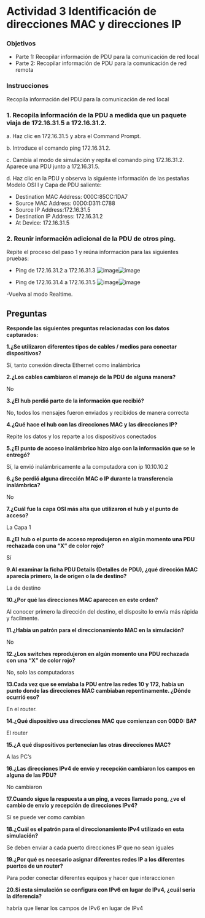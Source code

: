 # Actividad 3 Identificación de direcciones MAC y direcciones IP

### Objetivos
- Parte 1: Recopilar información de PDU para la comunicación de red local
- Parte 2: Recopilar información de PDU para la comunicación de red remota

### Instrucciones
Recopila información del PDU para la comunicación de red local

### 1. Recopila información de la PDU a medida que un paquete viaja de 172.16.31.5 a 172.16.31.2.
   
a. Haz clic en 172.16.31.5 y abra el Command Prompt.

b. Introduce el comando ping 172.16.31.2.

c. Cambia al modo de simulación y repita el comando ping 172.16.31.2. Aparece una PDU junto a 172.16.31.5.

d. Haz clic en la PDU y observa la siguiente información de las pestañas Modelo OSI l y Capa
de PDU saliente:

- Destination MAC Address: 000C:85CC:1DA7
- Source MAC Address: 00D0:D311:C788
- Source IP Address:172.16.31.5
- Destination IP Address: 172.16.31.2
- At Device: 172.16.31.5

### 2. Reunir información adicional de la PDU de otros ping.
Repite el proceso del paso 1 y reúna información para las siguientes pruebas:
- Ping de 172.16.31.2 a 172.16.31.3
![image](https://github.com/JosueFlorian17/Comunicacion_de_datos_y_redes-2024/assets/150297452/a6aef1cf-4fe1-4d28-b875-fcb462df152b)![image](https://github.com/JosueFlorian17/Comunicacion_de_datos_y_redes-2024/assets/150297452/29a5bd21-e8c6-4fc9-a0c8-2223282c3ce5)



- Ping de 172.16.31.4 a 172.16.31.5
![image](https://github.com/JosueFlorian17/Comunicacion_de_datos_y_redes-2024/assets/150297452/70f173fe-f84c-47e3-8f42-b9d7fea7a6b4)![image](https://github.com/JosueFlorian17/Comunicacion_de_datos_y_redes-2024/assets/150297452/de4eb729-0f9b-49ad-9ea4-8fe27889f3f9)


  
-Vuelva al modo Realtime.



## Preguntas

**Responde las siguientes preguntas relacionadas con los datos capturados:**

**1.¿Se utilizaron diferentes tipos de cables / medios para conectar dispositivos?**

Sí, tanto conexión directa Ethernet como inalámbrica

**2.¿Los cables cambiaron el manejo de la PDU de alguna manera?**

No

**3.¿El hub perdió parte de la información que recibió?**

No, todos los mensajes fueron enviados y recibidos de manera correcta

**4.¿Qué hace el hub con las direcciones MAC y las direcciones IP?**

Repite los datos y los reparte a los dispositivos conectados

**5.¿El punto de acceso inalámbrico hizo algo con la información que se le entregó?**

Sí, la envió inalámbricamente a la computadora con ip 10.10.10.2

**6.¿Se perdió alguna dirección MAC o IP durante la transferencia inalámbrica?**

No

**7.¿Cuál fue la capa OSI más alta que utilizaron el hub y el punto de acceso?**

La Capa 1

**8.¿El hub o el punto de acceso reprodujeron en algún momento una PDU rechazada con una “X” de color rojo?**

Sí

**9.Al examinar la ficha PDU Details (Detalles de PDU), ¿qué dirección MAC aparecía primero, la de origen o la de destino?**

La de destino

**10.¿Por qué las direcciones MAC aparecen en este orden?**

Al conocer primero la dirección del destino, el disposito lo envía más rápida y facilmente.

**11.¿Había un patrón para el direccionamiento MAC en la simulación?**

No

**12.¿Los switches reprodujeron en algún momento una PDU rechazada con una “X” de color rojo?**

No, solo las computadoras

**13.Cada vez que se enviaba la PDU entre las redes 10 y 172, había un punto donde las direcciones MAC cambiaban repentinamente. ¿Dónde ocurrió eso?**

En el router.

**14.¿Qué dispositivo usa direcciones MAC que comienzan con 00D0: BA?**

El router

**15.¿A qué dispositivos pertenecían las otras direcciones MAC?**

A las PC’s

**16.¿Las direcciones IPv4 de envío y recepción cambiaron los campos en alguna de las PDU?**

No cambiaron

**17.Cuando sigue la respuesta a un ping, a veces llamado pong, ¿ve el cambio de envío y recepción de direcciones IPv4?**

Sí se puede ver como cambian

**18.¿Cuál es el patrón para el direccionamiento IPv4 utilizado en esta simulación?**

Se deben enviar a cada puerto direcciones IP que no sean iguales

**19.¿Por qué es necesario asignar diferentes redes IP a los diferentes puertos de un router?**

Para poder conectar diferentes equipos y hacer que interaccionen

**20.Si esta simulación se configura con IPv6 en lugar de IPv4, ¿cuál sería la diferencia?**

habría que llenar los campos de IPv6 en lugar de IPv4


